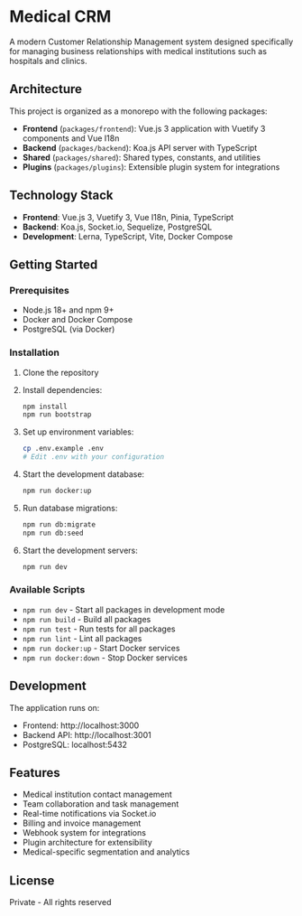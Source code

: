 # Medical CRM

A modern Customer Relationship Management system designed specifically for managing business relationships with medical institutions such as hospitals and clinics.

## Architecture

This project is organized as a monorepo with the following packages:

- **Frontend** (`packages/frontend`): Vue.js 3 application with Vuetify 3 components and Vue I18n
- **Backend** (`packages/backend`): Koa.js API server with TypeScript
- **Shared** (`packages/shared`): Shared types, constants, and utilities
- **Plugins** (`packages/plugins`): Extensible plugin system for integrations

## Technology Stack

- **Frontend**: Vue.js 3, Vuetify 3, Vue I18n, Pinia, TypeScript
- **Backend**: Koa.js, Socket.io, Sequelize, PostgreSQL
- **Development**: Lerna, TypeScript, Vite, Docker Compose

## Getting Started

### Prerequisites

- Node.js 18+ and npm 9+
- Docker and Docker Compose
- PostgreSQL (via Docker)

### Installation

1. Clone the repository
2. Install dependencies:

   ```bash
   npm install
   npm run bootstrap
   ```

3. Set up environment variables:

   ```bash
   cp .env.example .env
   # Edit .env with your configuration
   ```

4. Start the development database:

   ```bash
   npm run docker:up
   ```

5. Run database migrations:

   ```bash
   npm run db:migrate
   npm run db:seed
   ```

6. Start the development servers:
   ```bash
   npm run dev
   ```

### Available Scripts

- `npm run dev` - Start all packages in development mode
- `npm run build` - Build all packages
- `npm run test` - Run tests for all packages
- `npm run lint` - Lint all packages
- `npm run docker:up` - Start Docker services
- `npm run docker:down` - Stop Docker services

## Development

The application runs on:

- Frontend: http://localhost:3000
- Backend API: http://localhost:3001
- PostgreSQL: localhost:5432

## Features

- Medical institution contact management
- Team collaboration and task management
- Real-time notifications via Socket.io
- Billing and invoice management
- Webhook system for integrations
- Plugin architecture for extensibility
- Medical-specific segmentation and analytics

## License

Private - All rights reserved

